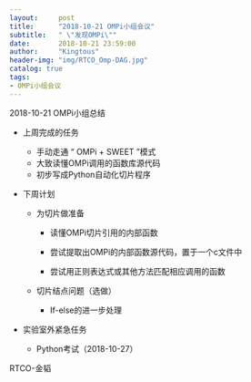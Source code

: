 ```yaml
---
layout:     post
title:      "2018-10-21 OMPi小组会议"
subtitle:   " \"发现OMPi\""
date:       2018-10-21 23:59:00
author:     "Kingtous"
header-img: "img/RTCO_Omp-DAG.jpg"
catalog: true
tags:
- OMPi小组会议
---
```


2018-10-21 OMPi小组总结

- 上周完成的任务

  - 手动走通 “ OMPi + SWEET ”模式
  - 大致读懂OMPi调用的函数库源代码
  - 初步写成Python自动化切片程序

- 下周计划

  - 为切片做准备

    - 读懂OMPi切片引用的内部函数
    - 尝试提取出OMPi的内部函数源代码，置于一个c文件中

    - 尝试用正则表达式或其他方法匹配相应调用的函数

  - 切片结点问题（选做）

    - If-else的进一步处理

- 实验室外紧急任务
  - Python考试（2018-10-27）

RTCO-金韬

